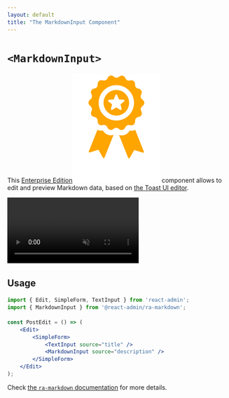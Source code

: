 ```yaml
---
layout: default
title: "The MarkdownInput Component"
---
```


# `<MarkdownInput>`

This [Enterprise Edition](https://marmelab.com/ra-enterprise)<img class="icon" src="./img/premium.svg" /> component allows to edit and preview Markdown data, based on [the Toast UI editor](https://nhn.github.io/tui.editor/latest/ToastUIEditor).

<video controls autoplay playsinline muted loop>
  <source src="./img/markdown-input.webm" type="video/webm"/>
  <source src="./img/markdown-input.mp4" type="video/mp4"/>
  Your browser does not support the video tag.
</video>


## Usage

```jsx
import { Edit, SimpleForm, TextInput } from 'react-admin';
import { MarkdownInput } from '@react-admin/ra-markdown';

const PostEdit = () => (
    <Edit>
        <SimpleForm>
            <TextInput source="title" />
            <MarkdownInput source="description" />
        </SimpleForm>
    </Edit>
);
```

Check [the `ra-markdown` documentation](https://marmelab.com/ra-enterprise/modules/ra-markdown) for more details.

